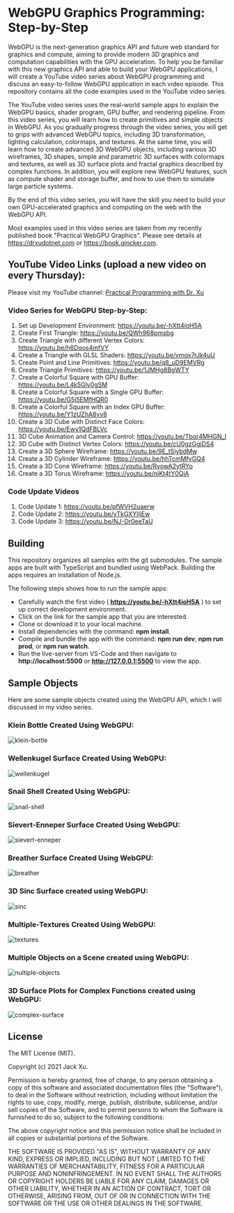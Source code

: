 # WebGPU Graphics Programming: Step-by-Step 

WebGPU is the next-generation graphics API and future web standard for graphics and compute, aiming to provide modern 3D graphics and 
computation capabilities with the GPU acceleration. To help you be familiar with this new graphics API and able to build your WebGPU 
applications, I will create a YouTube video series about WebGPU programming and discuss an easy-to-follow WebGPU application in each video episode. 
This repository contains all the code examples used in the YouTube video series.

The YouTube video series uses the real-world sample apps to explain the WebGPU basics, shader program, GPU buffer, and rendering pipeline. From this video series, you will learn how to create primitives and simple objects in WebGPU. As you gradually progress through the video series, you will get to grips with advanced WebGPU topics, including 3D transformation, lighting calculation, colormaps, and textures. At the same time, you will learn how to create advanced 3D WebGPU objects, including various 3D wireframes, 3D shapes, simple and parametric 3D surfaces with 
colormaps and textures, as well as 3D surface plots and fractal graphics described by complex functions. In addition, you will explore new WebGPU features, such as compute shader and storage buffer, and how to use them to simulate large particle systems.

By the end of this video series, you will have the skill you need to build your own GPU-accelerated graphics and computing on the web with the WebGPU API. 

Most examples used in this video series are taken from my recently published book "Practical WebGPU Graphics". Please see details at https://drxudotnet.com or https://book.gincker.com. 

## YouTube Video Links (upload a new video on every Thursday):

Please visit my YouTube channel: [Practical Programming with Dr. Xu](https://www.youtube.com/channel/UCg14XfqXim0vpgabU3T7tRg)

### Video Series for WebGPU Step-by-Step:

1. Set up Development Environment: https://youtu.be/-hXtt4ioH5A  
2. Create First Triangle: https://youtu.be/QWh968pmsbg
3. Create Triangle with different Vertex Colors: https://youtu.be/h6Dqos4mfVY
4. Create a Triangle with GLSL Shaders: https://youtu.be/vmqx7rJk4uU
5. Create Point and Line Primitives: https://youtu.be/q8_uD9EMVRg
6. Create Triangle Primitives: https://youtu.be/1JMHg8BgWTY
7. Create a Colorful Square with GPU Buffer: https://youtu.be/L4k5Glv0gSM
8. Create a Colorful Square with a Single GPU Buffer: https://youtu.be/G5j5EMfHQR0
9. Create a Colorful Square with an Index GPU Buffer: https://youtu.be/Y1zUZhA8vv8
10. Create a 3D Cube with Distinct Face Colors: https://youtu.be/Ewy1QdFBLVc
11. 3D Cube Animation and Camera Control: https://youtu.be/Tbor4MHGN_I
12. 3D Cube with Distinct Vertex Colors: https://youtu.be/cU0gzGgjDS4 
13. Create a 3D Sphere Wireframe: https://youtu.be/9E_tSiybdMw
14. Create a 3D Cylinder Wireframe: https://youtu.be/hhTcmMfyGQ4
15. Create a 3D Cone Wireframe: https://youtu.be/RyowA2ytRYo
16. Create a 3D Torus Wireframe: https://youtu.be/njKt4tY0QjA
### Code Update Videos

1. Code Update 1: https://youtu.be/pfWVH2uaerw
2. Code Update 2: https://youtu.be/yTkGXYlIjEw
3. Code Update 3: https://youtu.be/NJ-Dr0eeTaU
 
## Building

This repository organizes all samples with the git submodules. The sample apps are built with TypeScript and bundled using WebPack. Building the apps requires an installation of Node.js.

The following steps shows how to run the sample apps:

* Carefully watch the first video ( **https://youtu.be/-hXtt4ioH5A** ) to set up correct development environment. 
* Click on the link for the sample app that you are interested.
* Clone or download it to your local machine.
* Install dependencies with the command: **npm install**.
* Compile and bundle the app with the command: **npm run dev**, **npm run prod**, or **npm run watch**.
* Run the live-server from VS-Code and then navigate to **http://localhost:5500** or **http://127.0.0.1:5500** to view the app.

## Sample Objects 
Here are some sample objects created using the WebGPU API, which I will discussed in my video series.

### Klein Bottle Created Using WebGPU:
![klein-bottle](assets/klein-bottle.png)

### Wellenkugel Surface Created Using WebGPU:  
![wellenkugel](assets/wellenkugel.png) 

### Snail Shell Created Using WebGPU:
![snail-shell](assets/snail-shell.png)

### Sievert-Enneper Surface Created Using WebGPU:
![sievert-enneper](assets/sievert-enneper.png)

### Breather Surface Created Using WebGPU:
![breather](assets/breather.png)

### 3D Sinc Surface created using WebGPU:
![sinc](assets/sinc.png) 

### Multiple-Textures Created Using WebGPU:
![textures](assets/textures.png) 

### Multiple Objects on a Scene created using WebGPU:
![nultiple-objects](assets/multiple-objects.png) 

### 3D Surface Plots for Complex Functions created using WebGPU:
![complex-surface](assets/complex-surface.png) 

<!--### Another Surface Plot for Complex Function:
![complex-surface1](assets/complex-surface1.png) -->

## License

The MIT License (MIT).

Copyright (c) 2021 Jack Xu.

Permission is hereby granted, free of charge, to any person obtaining a copy of this software and associated documentation files (the "Software"), to deal in the Software without restriction, including without limitation the rights to use, copy, modify, merge, publish, distribute, sublicense, and/or sell copies of the Software, and to permit persons to whom the Software is furnished to do so, subject to the following conditions:

The above copyright notice and this permission notice shall be included in all copies or substantial portions of the Software.

THE SOFTWARE IS PROVIDED "AS IS", WITHOUT WARRANTY OF ANY KIND, EXPRESS OR IMPLIED, INCLUDING BUT NOT LIMITED TO THE WARRANTIES OF MERCHANTABILITY, FITNESS FOR A PARTICULAR PURPOSE AND NONINFRINGEMENT. IN NO EVENT SHALL THE AUTHORS OR COPYRIGHT HOLDERS BE LIABLE FOR ANY CLAIM, DAMAGES OR OTHER LIABILITY, WHETHER IN AN ACTION OF CONTRACT, TORT OR OTHERWISE, ARISING FROM, OUT OF OR IN CONNECTION WITH THE SOFTWARE OR THE USE OR OTHER DEALINGS IN THE SOFTWARE.
 
